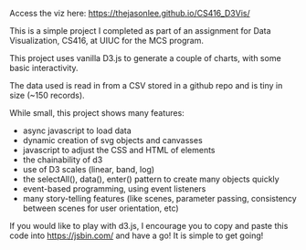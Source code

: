 Access the viz here: https://thejasonlee.github.io/CS416_D3Vis/

This is a simple project I completed as part of an assignment for Data Visualization, CS416, at UIUC for the MCS program.

This project uses vanilla D3.js to generate a couple of charts, with some basic interactivity.

The data used is read in from a CSV stored in a github repo and is tiny in size (~150 records). 

While small, this project shows many features:
- async javascript to load data
- dynamic creation of svg objects and canvasses
- javascript to adjust the CSS and HTML of elements
- the chainability of d3
- use of D3 scales (linear, band, log)
- the selectAll(), data(), enter() pattern to create many objects quickly
- event-based programming, using event listeners
- many story-telling features (like scenes, parameter passing, consistency between scenes for user orientation, etc)


If you would like to play with d3.js, I encourage you to copy and paste this code into https://jsbin.com/ and have a go! It is simple to get going!
